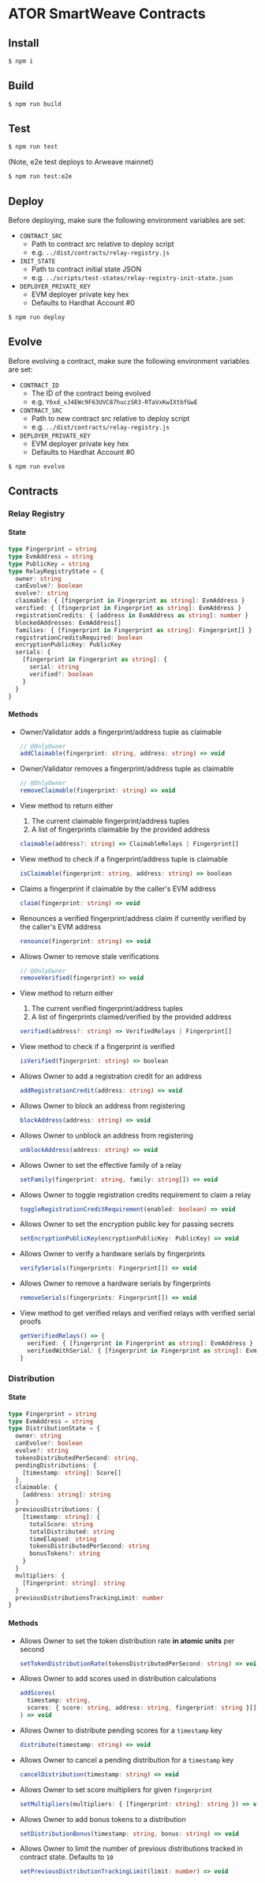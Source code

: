 # ATOR SmartWeave Contracts

## Install

```bash
$ npm i
```

## Build

```bash
$ npm run build
```

## Test

```bash
$ npm run test
```

(Note, e2e test deploys to Arweave mainnet)
```bash
$ npm run test:e2e
```

## Deploy

Before deploying, make sure the following environment variables are set:

- `CONTRACT_SRC`
  - Path to contract src relative to deploy script
  - e.g. `../dist/contracts/relay-registry.js`
- `INIT_STATE`
  - Path to contract initial state JSON
  - e.g. `../scripts/test-states/relay-registry-init-state.json`
- `DEPLOYER_PRIVATE_KEY`
  - EVM deployer private key hex
  - Defaults to Hardhat Account #0

```bash
$ npm run deploy
```

## Evolve

Before evolving a contract, make sure the following environment variables are set:

- `CONTRACT_ID`
  - The ID of the contract being evolved
  - e.g. `Y6xd_xJ4EWc9F63UVC87huczSR3-RTaVxKwIXtbfGwE`
- `CONTRACT_SRC`
  - Path to new contract src relative to deploy script
  - e.g. `../dist/contracts/relay-registry.js`
- `DEPLOYER_PRIVATE_KEY`
  - EVM deployer private key hex
  - Defaults to Hardhat Account #0

```bash
$ npm run evolve
```

## Contracts

### Relay Registry

#### State

```typescript
type Fingerprint = string
type EvmAddress = string
type PublicKey = string
type RelayRegistryState = {
  owner: string
  canEvolve?: boolean
  evolve?: string
  claimable: { [fingerprint in Fingerprint as string]: EvmAddress }
  verified: { [fingerprint in Fingerprint as string]: EvmAddress }
  registrationCredits: { [address in EvmAddress as string]: number }
  blockedAddresses: EvmAddress[]
  families: { [fingerprint in Fingerprint as string]: Fingerprint[] }
  registrationCreditsRequired: boolean
  encryptionPublicKey: PublicKey
  serials: {
    [fingerprint in Fingerprint as string]: {
      serial: string
      verified?: boolean
    }
  }
}
```

#### Methods

- Owner/Validator adds a fingerprint/address tuple as claimable
  ```typescript
  // @OnlyOwner
  addClaimable(fingerprint: string, address: string) => void
  ```

- Owner/Validator removes a fingerprint/address tuple as claimable
  ```typescript
  // @OnlyOwner
  removeClaimable(fingerprint: string) => void
  ```

- View method to return either
  1) The current claimable fingerprint/address tuples
  2) A list of fingerprints claimable by the provided address
  ```typescript
  claimable(address?: string) => ClaimableRelays | Fingerprint[]
  ```

- View method to check if a fingerprint/address tuple is claimable
  ```typescript
  isClaimable(fingerprint: string, address: string) => boolean
  ```

- Claims a fingerprint if claimable by the caller's EVM address
  ```typescript
  claim(fingerprint: string) => void
  ```

- Renounces a verified fingerprint/address claim if currently verified by the caller's EVM address
  ```typescript
  renounce(fingerprint: string) => void
  ```

- Allows Owner to remove stale verifications
  ```typescript
  // @OnlyOwner
  removeVerified(fingerprint) => void
  ```

- View method to return either
  1) The current verified fingerprint/address tuples
  2) A list of fingerprints claimed/verified by the provided address
  ```typescript
  verified(address?: string) => VerifiedRelays | Fingerprint[]
  ```

- View method to check if a fingerprint is verified
  ```typescript
  isVerified(fingerprint: string) => boolean
  ```

- Allows Owner to add a registration credit for an address
  ```typescript
  addRegistrationCredit(address: string) => void
  ```

- Allows Owner to block an address from registering
  ```typescript
  blockAddress(address: string) => void
  ```

- Allows Owner to unblock an address from registering
  ```typescript
  unblockAddress(address: string) => void
  ```

- Allows Owner to set the effective family of a relay
  ```typescript
  setFamily(fingerprint: string, family: string[]) => void
  ```

- Allows Owner to toggle registration credits requirement to claim a relay
  ```typescript
  toggleRegistrationCreditRequirement(enabled: boolean) => void
  ```

- Allows Owner to set the encryption public key for passing secrets
  ```typescript
  setEncryptionPublicKey(encryptionPublicKey: PublicKey) => void
  ```

- Allows Owner to verify a hardware serials by fingerprints
  ```typescript
  verifySerials(fingerprints: Fingerprint[]) => void
  ```

- Allows Owner to remove a hardware serials by fingerprints
  ```typescript
  removeSerials(fingerprints: Fingerprint[]) => void
  ```

- View method to get verified relays and verified relays with verified serial
  proofs
  ```typescript
  getVerifiedRelays() => {
    verified: { [fingerprint in Fingerprint as string]: EvmAddress }
    verifiedWithSerial: { [fingerprint in Fingerprint as string]: EvmAddress }
  }
  ```

### Distribution

#### State

```typescript
type Fingerprint = string
type EvmAddress = string
type DistributionState = {
  owner: string
  canEvolve?: boolean
  evolve?: string
  tokensDistributedPerSecond: string,
  pendingDistributions: {
    [timestamp: string]: Score[]
  },
  claimable: {
    [address: string]: string
  }
  previousDistributions: {
    [timestamp: string]: {
      totalScore: string
      totalDistributed: string
      timeElapsed: string
      tokensDistributedPerSecond: string
      bonusTokens?: string
    }
  }
  multipliers: {
    [fingerprint: string]: string
  }
  previousDistributionsTrackingLimit: number
}
```

#### Methods

- Allows Owner to set the token distribution rate **in atomic units** per second
  ```typescript
  setTokenDistributionRate(tokensDistributedPerSecond: string) => void
  ```

- Allows Owner to add scores used in distribution calculations
  ```typescript
  addScores(
    timestamp: string,
    scores: { score: string, address: string, fingerprint: string }[]
  ) => void
  ```

- Allows Owner to distribute pending scores for a `timestamp` key
  ```typescript
  distribute(timestamp: string) => void
  ```

- Allows Owner to cancel a pending distribution for a `timestamp` key
  ```typescript
  cancelDistribution(timestamp: string) => void
  ```

- Allows Owner to set score multipliers for given `fingerprint`
  ```typescript
  setMultipliers(multipliers: { [fingerprint: string]: string }) => void
  ```

- Allows Owner to add bonus tokens to a distribution
  ```typescript
  setDistributionBonus(timestamp: string, bonus: string) => void
  ```

- Allows Owner to limit the number of previous distributions tracked in contract state.  Defaults to `10`
  ```typescript
  setPreviousDistributionTrackingLimit(limit: number) => void
  ```
